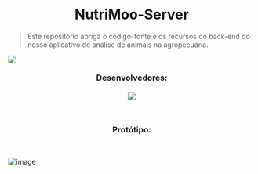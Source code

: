 <h1 align="center">
  <br>NutriMoo-Server
</h1>
  
   > Este repositório abriga o código-fonte e os recursos do back-end do nosso aplicativo de análise de animais na agropecuária.
   
   <a target="_blank"><img align="left" src="https://skillicons.dev/icons?i=java"></a>

   ##
   
  <h3 align="center">
    <br>Desenvolvedores:<br>
    <br> 
      <a href="https://github.com/THE-CODE-HOUSE/NutriMoo-Server/graphs/contributors">
        <img src="https://contrib.rocks/image?repo=THE-CODE-HOUSE/NutriMoo-Server" />
      </a>     
  </h3> 
  
  
  ## 

  <h3 align="center">
  <br>Protótipo:
  </h3>
  <br>
  
  ![image](https://github.com/THE-CODE-HOUSE/NutriMoo-Frontend-React/assets/80834658/746e4726-ae28-4174-ae94-984607005265)
